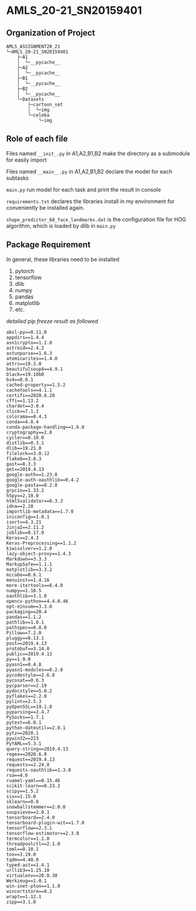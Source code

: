 # AMLS_20-21_SN20159401



## Organization of Project



```
AMLS_ASSIGNMENT20_21
└─AMLS_20-21_SN20159401
    ├─A1
    │  └─__pycache__
    ├─A2
    │  └─__pycache__
    ├─B1
    │  └─__pycache__
    ├─B2
    │  └─__pycache__
    └─Datasets
        ├─cartoon_set
        │  └─img
        └─celeba
            └─img
```



## Role of each file



Files named `__init_.py` in A1,A2,B1,B2 make the directory as a submodule for easily import

Files named `__main__.py` in A1,A2,B1,B2 declare the model for each subtasks

`main.py`  run model for each task and print the result in console

`requirements.txt` declares the libraries install in my environment for conveniently be  installed again.

`shape_predictor_68_face_landmarks.dat` is the configuration file for HOG algorithm, which is loaded by dlib in `main.py`







## Package Requirement



In general, these libraries need to be installed

1. pytorch
2. tensorflow
3. dlib
4. numpy
5. pandas
6. matplotlib
7. etc.



*detailed pip freeze result as followed*

```
absl-py==0.11.0
appdirs==1.4.4
asn1crypto==1.2.0
astroid==2.4.2
astunparse==1.6.3
atomicwrites==1.4.0
attrs==19.3.0
beautifulsoup4==4.9.1
black==19.10b0
bs4==0.0.1
cached-property==1.5.2
cachetools==4.1.1
certifi==2020.6.20
cffi==1.13.2
chardet==3.0.4
click==7.1.2
colorama==0.4.3
conda==4.8.4
conda-package-handling==1.6.0
cryptography==2.8
cycler==0.10.0
distlib==0.3.1
dlib==19.21.0
filelock==3.0.12
flake8==3.8.3
gast==0.3.3
get==2019.4.13
google-auth==1.23.0
google-auth-oauthlib==0.4.2
google-pasta==0.2.0
grpcio==1.33.2
h5py==2.10.0
html5validator==0.3.3
idna==2.10
importlib-metadata==1.7.0
iniconfig==1.0.1
isort==4.3.21
Jinja2==2.11.2
joblib==0.17.0
Keras==2.4.3
Keras-Preprocessing==1.1.2
kiwisolver==1.2.0
lazy-object-proxy==1.4.3
Markdown==3.3.3
MarkupSafe==1.1.1
matplotlib==3.3.2
mccabe==0.6.1
menuinst==1.4.16
more-itertools==8.4.0
numpy==1.18.5
oauthlib==3.1.0
opencv-python==4.4.0.46
opt-einsum==3.3.0
packaging==20.4
pandas==1.1.2
pathlib==1.0.1
pathspec==0.8.0
Pillow==7.2.0
pluggy==0.13.1
post==2019.4.13
protobuf==3.14.0
public==2019.4.13
py==1.9.0
pyasn1==0.4.8
pyasn1-modules==0.2.8
pycodestyle==2.6.0
pycosat==0.6.3
pycparser==2.19
pydocstyle==5.0.2
pyflakes==2.2.0
pylint==2.5.3
pyOpenSSL==19.1.0
pyparsing==2.4.7
PySocks==1.7.1
pytest==6.0.1
python-dateutil==2.8.1
pytz==2020.1
pywin32==223
PyYAML==5.3.1
query-string==2019.4.13
regex==2020.6.8
request==2019.4.13
requests==2.24.0
requests-oauthlib==1.3.0
rsa==4.6
ruamel-yaml==0.15.46
scikit-learn==0.23.2
scipy==1.5.2
six==1.15.0
sklearn==0.0
snowballstemmer==2.0.0
soupsieve==2.0.1
tensorboard==2.4.0
tensorboard-plugin-wit==1.7.0
tensorflow==2.3.1
tensorflow-estimator==2.3.0
termcolor==1.1.0
threadpoolctl==2.1.0
toml==0.10.1
tox==3.19.0
tqdm==4.40.0
typed-ast==1.4.1
urllib3==1.25.10
virtualenv==20.0.30
Werkzeug==1.0.1
win-inet-pton==1.1.0
wincertstore==0.2
wrapt==1.12.1
zipp==3.1.0

```

